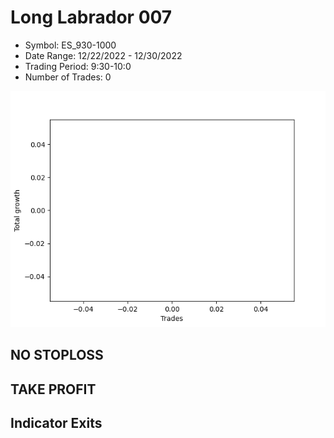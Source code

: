 # Long Labrador 007 
- Symbol: ES_930-1000
- Date Range: 12/22/2022 - 12/30/2022
- Trading Period: 9:30-10:0
- Number of Trades: 0

![Plot](LongLabrador007ES_930-1000.png)
## NO STOPLOSS














## TAKE PROFIT











## Indicator Exits

